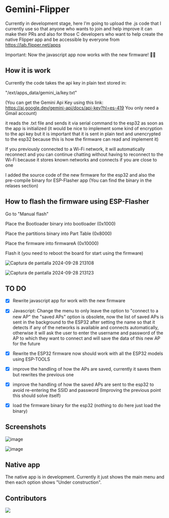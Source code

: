 # Gemini-Flipper

Currently in development stage, here I'm going to upload the .js code that I currently use so that anyone who wants to join and help improve it can make their PRs and also for those C developers who want to help create the native Flipper app and be accessible by everyone from https://lab.flipper.net/apps

Important: Now the javascript app now works with the new firmware! 🎉🎉 

## How it is work

Currently the code takes the api key in plain text stored in:

"/ext/apps_data/gemini_ia/key.txt" 

(You can get the Gemini Api Key using this link: https://ai.google.dev/gemini-api/docs/api-key?hl=es-419 You only need a Gmail account)

it reads the .txt file and sends it via serial command to the esp32 as soon as the app is initialized (it would be nice to implement some kind of encryption to the api key but it is important that it is sent in plain text and unencrypted to the esp32 because this is how the firmware can read and implement it)

If you previously connected to a Wi-Fi network, it will automatically reconnect and you can continue chatting without having to reconnect to the Wi-Fi because it stores known networks and connects if you are close to one

I added the source code of the new firmware for the esp32 and also the pre-compile binary for ESP-Flasher app (You can find the binary in the relases section)

## How to flash the firmware using ESP-Flasher

Go to "Manual flash"

Place the Bootloader binary into bootloader (0x1000)

Place the partitions binary into Part Table (0x8000)

Place the firmware into firmwareA (0x10000)

Flash it (you need to reboot the board for start using the firmware)

![Captura de pantalla 2024-09-28 213108](https://github.com/user-attachments/assets/c2e8a0a4-3865-452a-831f-d7200ae45084)

![Captura de pantalla 2024-09-28 213123](https://github.com/user-attachments/assets/031063aa-c4bf-4fbe-baa6-745573cc8411)


## TO DO

- [x] Rewrite javascript app for work with the new firmware

- [x] Javascript: Change the menu to only leave the option to "connect to a new AP" the "saved APs" option is obsolete, now the list of saved APs is sent in the background to the ESP32 after setting the name so that it detects if any of the networks is available and connects automatically, otherwise it will ask the user to enter the username and password of the AP to which they want to connect and will save the data of this new AP for the future

- [x] Rewrite the ESP32 firmware now should work with all the ESP32 models using ESP-TOOLS

- [x] improve the handling of how the APs are saved, currently it saves them but rewrites the previous one

- [x] improve the handling of how the saved APs are sent to the esp32 to avoid re-entering the SSID and password (Improving the previous point this should solve itself)

- [x] load the firmware binary for the esp32 (nothing to do here just load the binary)

## Screenshots

![image](https://github.com/user-attachments/assets/3878b4a2-223d-4d23-b395-2d25cf710fed)

![image](https://github.com/user-attachments/assets/777e2d55-f9fd-4c63-bb47-450b020b80e0)

## Native app

The native app is in development.  Currently it just shows the main menu and then each option shows "Under construction".

## Contributors

<a href="https://github.com/d4rks1d33/Gemini-Flipper/graphs/contributors">
  <img src="https://contrib.rocks/image?repo=d4rks1d33/Gemini-Flipper&max=50&columns=4&anon=1" />
</a>
